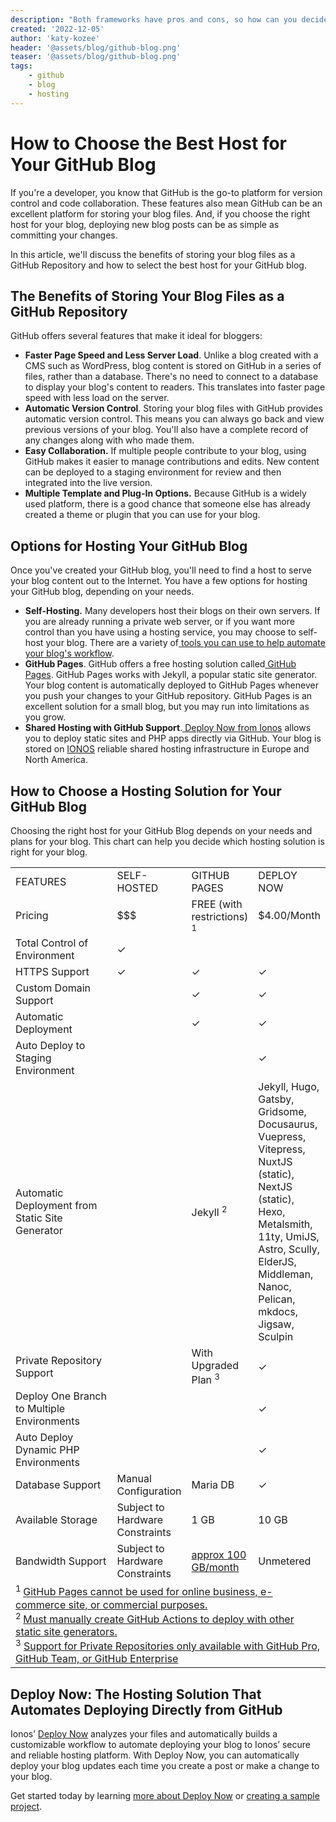 ```yaml
---
description: "Both frameworks have pros and cons, so how can you decide which framework is suitable for your project? In this article, we’ll compare Laravel vs. Symfony and help provide some guidance so you can pick the framework that’s right for your project."
created: '2022-12-05'
author: 'katy-kozee'
header: '@assets/blog/github-blog.png'
teaser: '@assets/blog/github-blog.png'
tags:
    - github
    - blog
    - hosting
---
```


# How to Choose the Best Host for Your GitHub Blog
If you're a developer, you know that GitHub is the go-to platform for version control and code collaboration. These features also mean GitHub can be an excellent platform for storing your blog files. And, if you choose the right host for your blog, deploying new blog posts can be as simple as committing your changes.

In this article, we'll discuss the benefits of storing your blog files as a GitHub Repository and how to select the best host for your GitHub blog.


## The Benefits of Storing Your Blog Files as a GitHub Repository

GitHub offers several features that make it ideal for bloggers:


* **Faster Page Speed and Less Server Load**. Unlike a blog created with a CMS such as WordPress,  blog content is stored on GitHub in a series of files, rather than a database.  There's no need to connect to a database to display your blog's content to readers. This translates into faster page speed with less load on the server.
* **Automatic Version Control**. Storing your blog files with GitHub provides automatic version control.  This means you can always go back and view previous versions of your blog. You'll also have a complete record of any changes along with who made them.
* **Easy Collaboration.** If multiple people contribute to your blog, using GitHub makes it easier to manage contributions and edits. New content can be deployed to a staging environment for review and then integrated into the live version.
* **Multiple Template and Plug-In Options.** Because GitHub is a widely used platform, there is a good chance that someone else has already created a theme or plugin that you can use for your blog.


## Options for Hosting Your GitHub Blog

Once you've created your GitHub blog, you'll need to find a host to serve your blog content out to the Internet. You have a few options for hosting your GitHub blog, depending on your needs.



* **Self-Hosting.** Many developers host their blogs on their own servers. If you are already running a private web server, or if you want more control than you have using a hosting service, you may choose to self-host your blog. There are a variety of[ tools you can use to help automate your blog's workflow](https://github.com/awesome-selfhosted/awesome-selfhosted).
* **GitHub Pages**. GitHub offers a free hosting solution called[ GitHub Pages](https://pages.github.com/). GitHub Pages works with Jekyll, a popular static site generator. Your blog content is automatically deployed to GitHub Pages whenever you push your changes to your GitHub repository. GitHub Pages is an excellent solution for a small blog, but you may run into limitations as you grow.
* **Shared Hosting with GitHub Support**.[ Deploy Now from Ionos](http://allows%20you%20to%20deploy%20static%20sites%20and%20php%20apps%20directly%20via%20github.%20as%20a%20tool%20built%20from%20developers%20for%20developers%2C%20deploy%20now%20automates%20build%20and%20deployment%20so%20you%20can%20focus%20entirely%20on%20your%20code.%20your%20code%20is%20deployed%20to%20ionos%20reliable%20shared%20hosting%20infrastructure%20in%20europe%20and%20north%20america.%20the%20workflow/) allows you to deploy static sites and PHP apps directly via GitHub. Your blog is stored on [IONOS](https://www.ionos.com/) reliable shared hosting infrastructure in Europe and North America.


## How to Choose a Hosting Solution for Your GitHub Blog

Choosing the right host for your GitHub Blog depends on your needs and plans for your blog. This chart can help you decide which hosting solution is right for your blog.


<table width=100%>
  <tr>
   <td width=40%>FEATURES
   </td>
   <td width=20%>SELF-HOSTED
   </td>
   <td width=20%>GITHUB PAGES
   </td>
   <td width=20%>DEPLOY NOW
   </td>
  </tr>
  <tr>
   <td>Pricing
   </td>
   <td>$$$
   </td>
   <td>FREE (with restrictions) <sup>1</sup>
   </td>
   <td>$4.00/Month
   </td>
  </tr>
  <tr>
   <td>Total Control of Environment
   </td>
   <td>✓
   </td>
   <td>
   </td>
   <td>
   </td>
  </tr>
  <tr>
   <td>HTTPS Support
   </td>
   <td>✓
   </td>
   <td>✓
   </td>
   <td>✓
   </td>
  </tr>
  <tr>
   <td>Custom Domain Support
   </td>
   <td>
   </td>
   <td>✓
   </td>
   <td>✓
   </td>
  </tr>
  <tr>
   <td>Automatic Deployment
   </td>
   <td>
   </td>
   <td>✓
   </td>
   <td>✓
   </td>
  </tr>
  <tr>
   <td>Auto Deploy to Staging Environment
   </td>
   <td>
   </td>
   <td>
   </td>
   <td>✓
   </td>
  </tr>
  <tr>
   <td>Automatic Deployment from Static Site Generator 
   </td>
   <td>
   </td>
   <td>Jekyll <sup>2</sup>
   </td>
   <td>Jekyll, Hugo, Gatsby, Gridsome, Docusaurus, Vuepress, Vitepress, NuxtJS (static), NextJS (static), Hexo, Metalsmith, 11ty, UmiJS, Astro, Scully, ElderJS, Middleman, Nanoc, Pelican, mkdocs, Jigsaw, Sculpin
   </td>
  </tr>
  <tr>
   <td>Private Repository Support
   </td>
   <td>
   </td>
   <td>With Upgraded Plan <sup>3</sup>
   </td>
   <td>✓
   </td>
  </tr>
  <tr>
   <td>Deploy One Branch to Multiple Environments
   </td>
   <td>
   </td>
   <td>
   </td>
   <td>✓
   </td>
  </tr>
  <tr>
   <td>Auto Deploy Dynamic PHP Environments
   </td>
   <td>
   </td>
   <td>
   </td>
   <td>✓
   </td>
  </tr>
  <tr>
   <td>Database Support
   </td>
   <td>Manual Configuration
   </td>
   <td>Maria DB
   </td>
   <td>✓
   </td>
  </tr>
  <tr>
   <td>Available Storage
   </td>
   <td>Subject to Hardware Constraints
   </td>
   <td>1 GB
   </td>
   <td>10 GB
   </td>
  </tr>
  <tr>
   <td>Bandwidth Support
   </td>
   <td>Subject to Hardware Constraints
   </td>
   <td><a href="https://docs.github.com/en/pages/getting-started-with-github-pages/about-github-pages#usage-limits">approx 100 GB/month</a>
   </td>
   <td>Unmetered
   </td>
  </tr>
  <tr>
   <td colspan="4" ><sup>1  </sup><a href="https://docs.github.com/en/pages/getting-started-with-github-pages/about-github-pages#limits-on-use-of-github-pages">GitHub Pages cannot be used for online business, e-commerce site, or commercial purposes.</a><br>
<sup>2 </sup><a href="https://docs.github.com/en/pages/getting-started-with-github-pages/about-github-pages#publishing-sources-for-github-pages-sites">Must manually create GitHub Actions to deploy with other static site generators.</a><br>
<sup>3</sup> <a href="https://github.com/pricing">Support for Private Repositories only available with GitHub Pro, GitHub Team, or GitHub Enterprise</a>
   </td>
  </tr>
</table>



## Deploy Now: The Hosting Solution That Automates Deploying Directly from GitHub 

Ionos’ [Deploy Now](https://docs.ionos.space/) analyzes your files and automatically builds a customizable workflow to automate deploying your blog to Ionos’ secure and reliable hosting platform. With Deploy Now, you can automatically deploy your blog updates each time you create a post or make a change to your blog.

Get started today by learning [more about Deploy Now](https://docs.ionos.space/docs/faq/) or [creating a sample project](https://docs.ionos.space/docs/framework-samples/).
